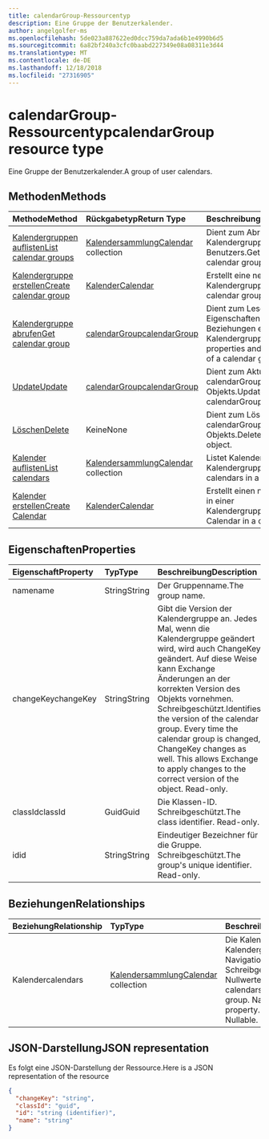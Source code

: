 ```yaml
---
title: calendarGroup-Ressourcentyp
description: Eine Gruppe der Benutzerkalender.
author: angelgolfer-ms
ms.openlocfilehash: 5de023a887622ed0dcc759da7ada6b1e4990b6d5
ms.sourcegitcommit: 6a82bf240a3cfc0baabd227349e08a08311e3d44
ms.translationtype: MT
ms.contentlocale: de-DE
ms.lasthandoff: 12/18/2018
ms.locfileid: "27316905"
---
```

# <a name="calendargroup-resource-type"></a><span data-ttu-id="cf0a1-103">calendarGroup-Ressourcentyp</span><span class="sxs-lookup"><span data-stu-id="cf0a1-103">calendarGroup resource type</span></span>

<span data-ttu-id="cf0a1-104">Eine Gruppe der Benutzerkalender.</span><span class="sxs-lookup"><span data-stu-id="cf0a1-104">A group of user calendars.</span></span>

## <a name="methods"></a><span data-ttu-id="cf0a1-105">Methoden</span><span class="sxs-lookup"><span data-stu-id="cf0a1-105">Methods</span></span>

| <span data-ttu-id="cf0a1-106">Methode</span><span class="sxs-lookup"><span data-stu-id="cf0a1-106">Method</span></span>                                                      | <span data-ttu-id="cf0a1-107">Rückgabetyp</span><span class="sxs-lookup"><span data-stu-id="cf0a1-107">Return Type</span></span>                        | <span data-ttu-id="cf0a1-108">Beschreibung</span><span class="sxs-lookup"><span data-stu-id="cf0a1-108">Description</span></span>                                                   |
| :---------------------------------------------------------- | :--------------------------------- | :------------------------------------------------------------ |
| [<span data-ttu-id="cf0a1-109">Kalendergruppen auflisten</span><span class="sxs-lookup"><span data-stu-id="cf0a1-109">List calendar groups</span></span>](../api/user-list-calendargroups.md)  | <span data-ttu-id="cf0a1-110">[Kalendersammlung](calendar.md)</span><span class="sxs-lookup"><span data-stu-id="cf0a1-110">[Calendar](calendar.md) collection</span></span> | <span data-ttu-id="cf0a1-111">Dient zum Abrufen der Kalendergruppen des Benutzers.</span><span class="sxs-lookup"><span data-stu-id="cf0a1-111">Get the user's calendar groups.</span></span>                               |
| [<span data-ttu-id="cf0a1-112">Kalendergruppe erstellen</span><span class="sxs-lookup"><span data-stu-id="cf0a1-112">Create calendar group</span></span>](../api/user-post-calendargroups.md) | [<span data-ttu-id="cf0a1-113">Kalender</span><span class="sxs-lookup"><span data-stu-id="cf0a1-113">Calendar</span></span>](calendar.md)            | <span data-ttu-id="cf0a1-114">Erstellt eine neue Kalendergruppe.</span><span class="sxs-lookup"><span data-stu-id="cf0a1-114">Create a new calendar group.</span></span>                                  |
| [<span data-ttu-id="cf0a1-115">Kalendergruppe abrufen</span><span class="sxs-lookup"><span data-stu-id="cf0a1-115">Get calendar group</span></span>](../api/calendargroup-get.md)           | [<span data-ttu-id="cf0a1-116">calendarGroup</span><span class="sxs-lookup"><span data-stu-id="cf0a1-116">calendarGroup</span></span>](calendargroup.md)  | <span data-ttu-id="cf0a1-117">Dient zum Lesen der Eigenschaften und der Beziehungen eines Kalendergruppenobjekts.</span><span class="sxs-lookup"><span data-stu-id="cf0a1-117">Read properties and relationships of a calendar group object.</span></span> |
| [<span data-ttu-id="cf0a1-118">Update</span><span class="sxs-lookup"><span data-stu-id="cf0a1-118">Update</span></span>](../api/calendargroup-update.md)                    | [<span data-ttu-id="cf0a1-119">calendarGroup</span><span class="sxs-lookup"><span data-stu-id="cf0a1-119">calendarGroup</span></span>](calendargroup.md)  | <span data-ttu-id="cf0a1-120">Dient zum Aktualisieren des calendarGroup-Objekts.</span><span class="sxs-lookup"><span data-stu-id="cf0a1-120">Update calendarGroup object.</span></span>                                  |
| [<span data-ttu-id="cf0a1-121">Löschen</span><span class="sxs-lookup"><span data-stu-id="cf0a1-121">Delete</span></span>](../api/calendargroup-delete.md)                    | <span data-ttu-id="cf0a1-122">Keine</span><span class="sxs-lookup"><span data-stu-id="cf0a1-122">None</span></span>                               | <span data-ttu-id="cf0a1-123">Dient zum Löschen des calendarGroup-Objekts.</span><span class="sxs-lookup"><span data-stu-id="cf0a1-123">Delete calendarGroup object.</span></span>                                  |
| [<span data-ttu-id="cf0a1-124">Kalender auflisten</span><span class="sxs-lookup"><span data-stu-id="cf0a1-124">List calendars</span></span>](../api/calendargroup-list-calendars.md)    | <span data-ttu-id="cf0a1-125">[Kalendersammlung](calendar.md)</span><span class="sxs-lookup"><span data-stu-id="cf0a1-125">[Calendar](calendar.md) collection</span></span> | <span data-ttu-id="cf0a1-126">Listet Kalender in einer Kalendergruppe auf.</span><span class="sxs-lookup"><span data-stu-id="cf0a1-126">List calendars in a calendar group.</span></span>                           |
| [<span data-ttu-id="cf0a1-127">Kalender erstellen</span><span class="sxs-lookup"><span data-stu-id="cf0a1-127">Create Calendar</span></span>](../api/calendargroup-post-calendars.md)   | [<span data-ttu-id="cf0a1-128">Kalender</span><span class="sxs-lookup"><span data-stu-id="cf0a1-128">Calendar</span></span>](calendar.md)            | <span data-ttu-id="cf0a1-129">Erstellt einen neuen Kalender in einer Kalendergruppe.</span><span class="sxs-lookup"><span data-stu-id="cf0a1-129">Create a new Calendar in a calendar group.</span></span>                    |

## <a name="properties"></a><span data-ttu-id="cf0a1-130">Eigenschaften</span><span class="sxs-lookup"><span data-stu-id="cf0a1-130">Properties</span></span>

| <span data-ttu-id="cf0a1-131">Eigenschaft</span><span class="sxs-lookup"><span data-stu-id="cf0a1-131">Property</span></span>  | <span data-ttu-id="cf0a1-132">Typ</span><span class="sxs-lookup"><span data-stu-id="cf0a1-132">Type</span></span>   | <span data-ttu-id="cf0a1-133">Beschreibung</span><span class="sxs-lookup"><span data-stu-id="cf0a1-133">Description</span></span>                                                                                                                                                                                               |
| :-------- | :----- | :-------------------------------------------------------------------------------------------------------------------------------------------------------------------------------------------------------- |
| <span data-ttu-id="cf0a1-134">name</span><span class="sxs-lookup"><span data-stu-id="cf0a1-134">name</span></span>      | <span data-ttu-id="cf0a1-135">String</span><span class="sxs-lookup"><span data-stu-id="cf0a1-135">String</span></span> | <span data-ttu-id="cf0a1-136">Der Gruppenname.</span><span class="sxs-lookup"><span data-stu-id="cf0a1-136">The group name.</span></span>                                                                                                                                                                                           |
| <span data-ttu-id="cf0a1-137">changeKey</span><span class="sxs-lookup"><span data-stu-id="cf0a1-137">changeKey</span></span> | <span data-ttu-id="cf0a1-138">String</span><span class="sxs-lookup"><span data-stu-id="cf0a1-138">String</span></span> | <span data-ttu-id="cf0a1-p101">Gibt die Version der Kalendergruppe an. Jedes Mal, wenn die Kalendergruppe geändert wird, wird auch ChangeKey geändert. Auf diese Weise kann Exchange Änderungen an der korrekten Version des Objekts vornehmen. Schreibgeschützt.</span><span class="sxs-lookup"><span data-stu-id="cf0a1-p101">Identifies the version of the calendar group. Every time the calendar group is changed, ChangeKey changes as well. This allows Exchange to apply changes to the correct version of the object. Read-only.</span></span> |
| <span data-ttu-id="cf0a1-143">classId</span><span class="sxs-lookup"><span data-stu-id="cf0a1-143">classId</span></span>   | <span data-ttu-id="cf0a1-144">Guid</span><span class="sxs-lookup"><span data-stu-id="cf0a1-144">Guid</span></span>   | <span data-ttu-id="cf0a1-p102">Die Klassen-ID. Schreibgeschützt.</span><span class="sxs-lookup"><span data-stu-id="cf0a1-p102">The class identifier. Read-only.</span></span>                                                                                                                                                                          |
| <span data-ttu-id="cf0a1-147">id</span><span class="sxs-lookup"><span data-stu-id="cf0a1-147">id</span></span>        | <span data-ttu-id="cf0a1-148">String</span><span class="sxs-lookup"><span data-stu-id="cf0a1-148">String</span></span> | <span data-ttu-id="cf0a1-p103">Eindeutiger Bezeichner für die Gruppe. Schreibgeschützt.</span><span class="sxs-lookup"><span data-stu-id="cf0a1-p103">The group's unique identifier. Read-only.</span></span>                                                                                                                                                                 |

## <a name="relationships"></a><span data-ttu-id="cf0a1-151">Beziehungen</span><span class="sxs-lookup"><span data-stu-id="cf0a1-151">Relationships</span></span>

| <span data-ttu-id="cf0a1-152">Beziehung</span><span class="sxs-lookup"><span data-stu-id="cf0a1-152">Relationship</span></span> | <span data-ttu-id="cf0a1-153">Typ</span><span class="sxs-lookup"><span data-stu-id="cf0a1-153">Type</span></span>                               | <span data-ttu-id="cf0a1-154">Beschreibung</span><span class="sxs-lookup"><span data-stu-id="cf0a1-154">Description</span></span>                                                                    |
| :----------- | :--------------------------------- | :----------------------------------------------------------------------------- |
| <span data-ttu-id="cf0a1-155">Kalender</span><span class="sxs-lookup"><span data-stu-id="cf0a1-155">calendars</span></span>    | <span data-ttu-id="cf0a1-156">[Kalendersammlung](calendar.md)</span><span class="sxs-lookup"><span data-stu-id="cf0a1-156">[Calendar](calendar.md) collection</span></span> | <span data-ttu-id="cf0a1-p104">Die Kalender in Kalendergruppe. Navigation-Eigenschaft Schreibgeschützt. Lässt Nullwerte zu.</span><span class="sxs-lookup"><span data-stu-id="cf0a1-p104">The calendars in the calendar group. Navigation property. Read-only. Nullable.</span></span> |

## <a name="json-representation"></a><span data-ttu-id="cf0a1-161">JSON-Darstellung</span><span class="sxs-lookup"><span data-stu-id="cf0a1-161">JSON representation</span></span>

<span data-ttu-id="cf0a1-162">Es folgt eine JSON-Darstellung der Ressource.</span><span class="sxs-lookup"><span data-stu-id="cf0a1-162">Here is a JSON representation of the resource</span></span>

<!--{
  "blockType": "resource",
  "optionalProperties": [
    "calendars"
  ],
  "keyProperty": "id",
  "baseType": "microsoft.graph.entity",
  "@odata.type": "microsoft.graph.calendarGroup",
  "@odata.annotations": [
    {
      "property": "calendars",
      "capabilities": {
        "changeTracking": false,
        "expandable": false,
        "navigability": "single",
        "searchable": false
      }
    }
  ]
}-->

```json
{
  "changeKey": "string",
  "classId": "guid",
  "id": "string (identifier)",
  "name": "string"
}
```

<!-- uuid: 8fcb5dbc-d5aa-4681-8e31-b001d5168d79
2015-10-25 14:57:30 UTC -->

<!-- {
  "type": "#page.annotation",
  "description": "calendarGroup resource",
  "keywords": "",
  "section": "documentation",
  "tocPath": ""
}-->
